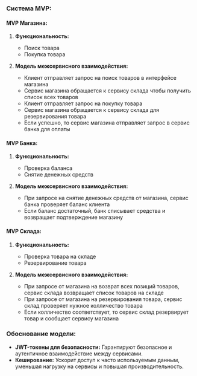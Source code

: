 ### Система MVP:

#### MVP Магазина:

1. **Функциональность:**

   - Поиск товара
   - Покупка товара

2. **Модель межсервисного взаимодействия:**
   - Клиент отправляет запрос на поиск товаров в интерфейсе магазина
   - Сервис магазина обращается к сервису склада чтобы получить список всех товаров
   - Клиент отправляет запрос на покупку товара
   - Сервис магазина обращается к сервису склада для резервирования товара
   - Если успешно, то сервис магазина отправляет запрос в сервис банка для оплаты

#### MVP Банка:

1. **Функциональность:**

   - Проверка баланса
   - Снятие денежных средств

2. **Модель межсервисного взаимодействия:**
   - При запросе на снятие денежных средств от магазина, сервис банка проверяет баланс клиента
   - Если баланс достаточный, банк списывает средства и возвращает подтверждение магазину

#### MVP Склада:

1. **Функциональность:**

   - Проверка товара на складе
   - Резервирование товара

2. **Модель межсервисного взаимодействия:**
   - При запросе от магазина на возврат всех позиций товаров, сервис склада возвращает список товаров на складе
   - При запросе от магазина на резервирования товара, сервис склад проверяет нужное колличество товара
   - Если колличество соответствует, то сервис склад резервирует товар и сообщает сервису магазина

### Обоснование модели:

- **JWT-токены для безопасности:** Гарантируют безопасное и аутентичное взаимодействие между сервисами.
- **Кеширование:** Ускорит доступ к часто используемым данным, уменьшая нагрузку на сервисы и повышая производительность.
